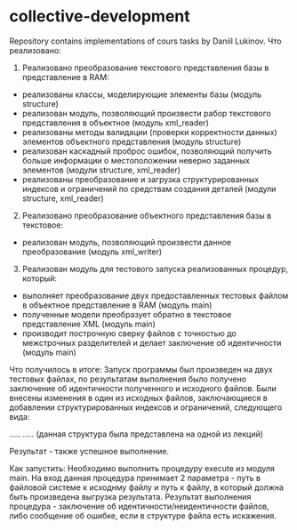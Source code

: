 # collective-development
Repository contains implementations of cours tasks by Daniil Lukinov.
Что реализовано:
1. Реализовано преобразование текстового представления базы в представление в RAM:
  * реализованы классы, моделирующие элементы базы (модуль structure)
  * реализован модуль, позволяющий произвести рабор текстового представления в объектное (модуль xml_reader)
  * реализованы методы валидации (проверки корректности данных) элементов объектного представления (модуль structure)
  * реализован каскадный проброс ошибок, позволяющий получить больше информации о местоположении неверно заданных элементов (модули structure, xml_reader)
  * реализованы преобразование и загрузка структурированных индексов и ограничений по средствам создания деталей (модули structure, xml_reader)
2. Реализовано преобразование объектного представления базы в текстовое:
  * реализован модуль, позволяющий произвести данное преобразование (модуль xml_writer)
3. Реализован модуль для тестового запуска реализованных процедур, который:
  * выполняет преобразование двух предоставленных тестовых файлом в объектное представление в RAM (модуль main)
  * полученные модели преобразует обратно в текстовое представление XML (модуль main)
  * производит построчную сверку файлов с точностью до межстрочных разделителей и делает заключение об идентичности (модуль main)
  
  
Что получилось в итоге:
Запуск программы был произведен на двух тестовых файлах, по результатам выполнения было получено заключение об идентичности полученного и исходного файлов.
Были внесены изменения в один из исходных файлов, заключающиеся в добавлении структурированных индексов и ограничений, следующего вида:
  
  <constraint kind="FOREIGN" reference="example_table">
    <item value="field1"/>
    .....
    <item value="fieldN"/>
  </constraint>
  
  <index prop="uniqueness">
    <item value="field1"/>
    .....
    <item value="fieldN"/>
  </index>
(данная структура была представлена на одной из лекций)

Результат - также успешное выполнение.


Как запустить:
Необходимо выполнить процедуру execute из модуля main. На вход данная процедура принимает 2 параметра - путь в файловой системе к исходнму файлу и путь к файлу, в который должна быть произведена выгрузка результата.
Результат выполнения процедура - заключение об идентичности/неидентичности файлов, либо сообщение об ошибке, если в структуре файла есть искажения.
